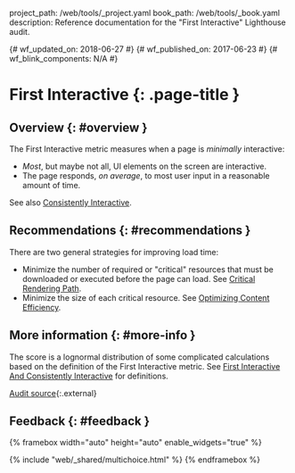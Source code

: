 project_path: /web/tools/_project.yaml
book_path: /web/tools/_book.yaml
description: Reference documentation for the "First Interactive" Lighthouse audit.

{# wf_updated_on: 2018-06-27 #}
{# wf_published_on: 2017-06-23 #}
{# wf_blink_components: N/A #}

# First Interactive {: .page-title }

## Overview {: #overview }

The First Interactive metric measures when a page is *minimally* interactive:

* *Most*, but maybe not all, UI elements on the screen are interactive.
* The page responds, *on average*, to most user input in a reasonable amount
  of time.

See also [Consistently Interactive](consistently-interactive).

## Recommendations {: #recommendations }

There are two general strategies for improving load time:

* Minimize the number of required or "critical" resources that must be
  downloaded or executed before the page can load. See [Critical Rendering
  Path][CRP].
* Minimize the size of each critical resource. See [Optimizing Content
  Efficiency][OCE].

[CRP]: /web/fundamentals/performance/critical-rendering-path
[OCE]: /web/fundamentals/performance/optimizing-content-efficiency

## More information {: #more-info }

The score is a lognormal distribution of some complicated calculations based on
the definition of the First Interactive metric. See [First Interactive And
Consistently Interactive][FIACI] for definitions.

[FIACI]: https://docs.google.com/document/d/1GGiI9-7KeY3TPqS3YT271upUVimo-XiL5mwWorDUD4c

[Audit source][src]{:.external}

[src]: https://github.com/GoogleChrome/lighthouse/blob/master/lighthouse-core/audits/first-interactive.js

## Feedback {: #feedback }

{% framebox width="auto" height="auto" enable_widgets="true" %}

<script>
var label = 'First Interactive / Helpful';
var url = 'https://github.com/google/webfundamentals/issues/new?title=[' +
      label + ']';
var feedback = {
  "category": "Lighthouse",
  "choices": [
    {
      "button": {
        "text": "This Doc Was Helpful"
      },
      "response": "Thanks for the feedback.",
      "analytics": {
        "label": label
      }
    },
    {
      "button": {
        "text": "This Doc Was Not Helpful"
      },
      "response": 'Sorry to hear that. Please <a href="' + url +
          '" target="_blank">open a GitHub issue</a> and tell us how to ' +
          'make it better.',
      "analytics": {
        "label": label,
        "value": 0
      }
    }
  ]
};
</script>

{% include "web/_shared/multichoice.html" %}
{% endframebox %}
